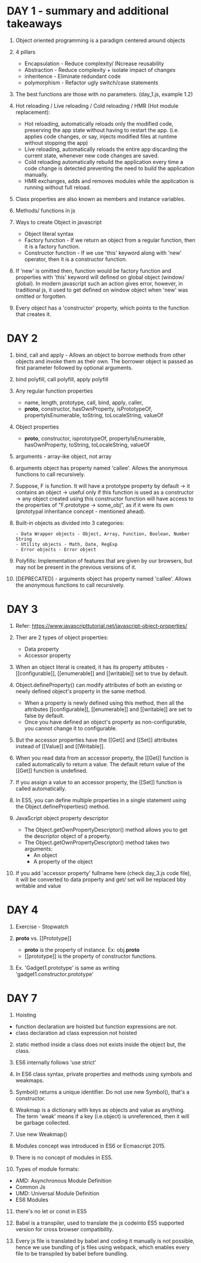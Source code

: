 # DAY 1 - summary and additional takeaways

1. Object oriented programming is a paradigm centered around objects

2. 4 pillars

   - Encapsulation - Reduce complexity/ INcrease reusability
   - Abstraction - Reduce complexity + isolate impact of changes
   - inheritence - Eliminate redundant code
   - polymorphism - Refactor ugly switch/case statements

3. The best functions are those with no parameters. (day_1.js, example 1.2)

4. Hot reloading / Live reloading / Cold reloading / HMR (Hot module replacement):

   - Hot reloading, automatically reloads only the modified code, preserving the app state without having to restart the app. (i.e. applies code changes, or say, injects modified files at runtime without stopping the app)
   - Live reloading, automatically reloads the entire app discarding the current state, whenever new code changes are saved.
   - Cold reloading automatically rebuild the application every time a code change is detected preventing the need to build the application manually.
   - HMR exchanges, adds and removes modules while the application is running without full reload.

5. Class properties are also known as members and instance variables.

6. Methods/ functions in js

7. Ways to create Object in javascript

   - Object literal syntax
   - Factory function - If we return an object from a regular function, then it is a factory function.
   - Constructor function - If we use 'this' keyword along with 'new' operator, then it is a constructor function.

8. If 'new' is omitted then, function would be factory function and properties with 'this' keyword will defined on global object (window/ global). In modern javascript such an action gives error, however, in traditional js, it used to get defined on window object when 'new' was omitted or forgotten.

9. Every object has a 'constructor' property, which points to the function that creates it.

# DAY 2

1.  bind, call and apply - Allows an object to borrow methods from other objects and invoke them as their own. The borrower object is passed as first parameter followed by optional arguments.

2.  bind polyfill, call polyfill, apply polyfill

3.  Any regular function properties

    - name, length, prototype, call, bind, apply, caller,
    - **proto**, constructor, hasOwnProperty, isPrototypeOf, propertyIsEnumerable, toString, toLocaleString, valueOf

4.  Object properties

    - **proto**, constructor, isprototypeOf, propertyIsEnumerable, hasOwnProperty, toString, toLocaleString, valueOf

5.  arguments - array-ike object, not array

6.  arguments object has property named 'callee'. Allows the anonymous functions to call recursively.

7.  Suppose, F is function. It will have a prototype property by default -> it contains an object -> useful only if this function is used as a constructor -> any object created using this constructor function will have access to the properties of "F.prototype -> some_obj", as if it were its own (prototypal inheritance concept - mentioned ahead).

8.  Built-in objects as divided into 3 categories:

        - Data Wrapper objects - Object, Array, Function, Boolean, Number String
        - Utility objects - Math, Date, RegExp
        - Error objects - Error object

9.  Polyfills: Implementation of features that are given by our browsers, but may not be present in the previous versions of it.

10. [DEPRECATED] - arguments object has property named 'callee'. Allows the anonymous functions to call recursively.

# DAY 3

1. Refer: https://www.javascripttutorial.net/javascript-object-properties/

2. Ther are 2 types of object properties:

   - Data property
   - Accessor property

3. When an object literal is created, it has its property attibutes - [[configurable]], [[enumerable]] and [[writable]] set to true by default.

4. Object.defineProperty() can modify attributes of both an existing or newly defined object's property in the same method.

   - When a property is newly defined using this method, then all the attributes [[configurable]], [[enumerable]] and [[writable]] are set to false by default.
   - Once you have defined an object's property as non-configurable, you cannot change it to configurable.

5. But the accessor properties have the [[Get]] and [[Set]] attributes instead of [[Value]] and [[Writable]].

6. When you read data from an accessor property, the [[Get]] function is called automatically to return a value. The default return value of the [[Get]] function is undefined.

7. If you assign a value to an accessor property, the [[Set]] function is called automatically.

8. In ES5, you can define multiple properties in a single statement using the Object.defineProperties() method.

9. JavaScript object property descriptor

   - The Object.getOwnPropertyDescriptor() method allows you to get the descriptor object of a property.
   - The Object.getOwnPropertyDescriptor() method takes two arguments:
     - An object
     - A property of the object

10. If you add 'accessor property' fullname here (check day_3.js code file), it will be converted to data property and get/ set will be replaced bby writable and value

# DAY 4

1. Exercise - Stopwatch

2. **proto** vs. [[Prototype]]

   - **proto** is the property of instance. Ex: obj.**proto**
   - [[prototype]] is the property of constructor functions.

3. Ex. 'Gadget1.prototype' is same as writing 'gadget1.constructor.prototype'

# DAY 7

1. Hoisting

- function declaration are hoisted but function expressions are not.
- class declaration ad class expression not hoisted

2. static method inside a class does not exists inside the object but, the class.

3. ES6 internally follows 'use strict'

4. In ES6 class syntax, private properties and methods using symbols and weakmaps.

5. Symbol() returns a unique identifier. Do not use new Symbol(), that's a constructor.

6. Weakmap is a dictionary with keys as objects and value as anything. The term 'weak' means if a key (i.e.object) is unreferenced, then it will be garbage collected.

7. Use new Weakmap()

8. Modules concept was introduced in ES6 or Ecmascript 2015.

9. There is no concept of modules in ES5.

10. Types of module formats:

- AMD: Asynchronous Module Definition
- Common Js
- UMD: Universal Module Definition
- ES6 Modules

11. there's no let or const in ES5

12. Babel is a transpiler, used to translate the js codeinto ES5 supported version for cross browser compatibility.

13. Every js file is translated by babel and coding it manually is not possible, hence we use bundling of js files using webpack, which enables every file to be transpiled by babel before bundling.
